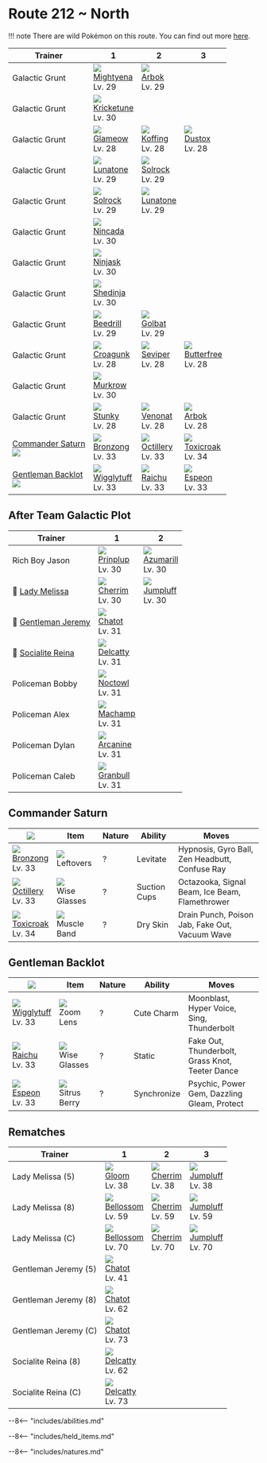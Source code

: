 # Route 212 ~ North

!!! note
    There are wild Pokémon on this route. You can find out more [here](../../wild_pokemon/route_212__north/).


Trainer                               | 1                                  | 2                                 | 3
---                                   | ---                                | ---                               | ---
Galactic Grunt                        | ![][262]<br>[Mightyena]<br>Lv. 29  | ![][024]<br>[Arbok]<br>Lv. 29     | &nbsp;
Galactic Grunt                        | ![][402]<br>[Kricketune]<br>Lv. 30 | &nbsp;                            | &nbsp;
Galactic Grunt                        | ![][431]<br>[Glameow]<br>Lv. 28    | ![][109]<br>[Koffing]<br>Lv. 28   | ![][269]<br>[Dustox]<br>Lv. 28
Galactic Grunt                        | ![][337]<br>[Lunatone]<br>Lv. 29   | ![][338]<br>[Solrock]<br>Lv. 29   | &nbsp;
Galactic Grunt                        | ![][338]<br>[Solrock]<br>Lv. 29    | ![][337]<br>[Lunatone]<br>Lv. 29  | &nbsp;
Galactic Grunt                        | ![][290]<br>[Nincada]<br>Lv. 30    | &nbsp;                            | &nbsp;
Galactic Grunt                        | ![][291]<br>[Ninjask]<br>Lv. 30    | &nbsp;                            | &nbsp;
Galactic Grunt                        | ![][292]<br>[Shedinja]<br>Lv. 30   | &nbsp;                            | &nbsp;
Galactic Grunt                        | ![][015]<br>[Beedrill]<br>Lv. 29   | ![][042]<br>[Golbat]<br>Lv. 29    | &nbsp;
Galactic Grunt                        | ![][453]<br>[Croagunk]<br>Lv. 28   | ![][336]<br>[Seviper]<br>Lv. 28   | ![][012]<br>[Butterfree]<br>Lv. 28
Galactic Grunt                        | ![][198]<br>[Murkrow]<br>Lv. 30    | &nbsp;                            | &nbsp;
Galactic Grunt                        | ![][434]<br>[Stunky]<br>Lv. 28     | ![][048]<br>[Venonat]<br>Lv. 28   | ![][024]<br>[Arbok]<br>Lv. 28
[Commander Saturn]<br>![][saturn]     | ![][437]<br>[Bronzong]<br>Lv. 33   | ![][224]<br>[Octillery]<br>Lv. 33 | ![][454]<br>[Toxicroak]<br>Lv. 34
[Gentleman Backlot]<br>![][gentleman] | ![][040]<br>[Wigglytuff]<br>Lv. 33 | ![][026]<br>[Raichu]<br>Lv. 33    | ![][196]<br>[Espeon]<br>Lv. 33

## After Team Galactic Plot

Trainer                                 | 1                                | 2
---                                     | ---                              | ---
Rich Boy Jason                          | ![][394]<br>[Prinplup]<br>Lv. 30 | ![][184]<br>[Azumarill]<br>Lv. 30
:repeat: [Lady Melissa](#rematches)     | ![][421]<br>[Cherrim]<br>Lv. 30  | ![][189]<br>[Jumpluff]<br>Lv. 30
:repeat: [Gentleman Jeremy](#rematches) | ![][441]<br>[Chatot]<br>Lv. 31   | &nbsp;
:repeat: [Socialite Reina](#rematches)  | ![][301]<br>[Delcatty]<br>Lv. 31 | &nbsp;
Policeman Bobby                         | ![][164]<br>[Noctowl]<br>Lv. 31  | &nbsp;
Policeman Alex                          | ![][068]<br>[Machamp]<br>Lv. 31  | &nbsp;
Policeman Dylan                         | ![][059]<br>[Arcanine]<br>Lv. 31 | &nbsp;
Policeman Caleb                         | ![][210]<br>[Granbull]<br>Lv. 31 | &nbsp;

## Commander Saturn

![][saturn]                       | Item                              | Nature | Ability      | Moves
---                               | ---                               | ---    | ---          | ---
![][437]<br>[Bronzong]<br>Lv. 33  | ![][leftovers]<br>Leftovers       | ?      | Levitate     | Hypnosis, Gyro Ball, Zen Headbutt, Confuse Ray
![][224]<br>[Octillery]<br>Lv. 33 | ![][wise-glasses]<br>Wise Glasses | ?      | Suction Cups | Octazooka, Signal Beam, Ice Beam, Flamethrower
![][454]<br>[Toxicroak]<br>Lv. 34 | ![][muscle-band]<br>Muscle Band   | ?      | Dry Skin     | Drain Punch, Poison Jab, Fake Out, Vacuum Wave

## Gentleman Backlot

![][gentleman]                     | Item                              | Nature | Ability     | Moves
---                                | ---                               | ---    | ---         | ---
![][040]<br>[Wigglytuff]<br>Lv. 33 | ![][zoom-lens]<br>Zoom Lens       | ?      | Cute Charm  | Moonblast, Hyper Voice, Sing, Thunderbolt
![][026]<br>[Raichu]<br>Lv. 33     | ![][wise-glasses]<br>Wise Glasses | ?      | Static      | Fake Out, Thunderbolt, Grass Knot, Teeter Dance
![][196]<br>[Espeon]<br>Lv. 33     | ![][sitrus-berry]<br>Sitrus Berry | ?      | Synchronize | Psychic, Power Gem, Dazzling Gleam, Protect

## Rematches

Trainer              | 1                                 | 2                               | 3
---                  | ---                               | ---                             | ---
Lady Melissa (5)     | ![][044]<br>[Gloom]<br>Lv. 38     | ![][421]<br>[Cherrim]<br>Lv. 38 | ![][189]<br>[Jumpluff]<br>Lv. 38
Lady Melissa (8)     | ![][182]<br>[Bellossom]<br>Lv. 59 | ![][421]<br>[Cherrim]<br>Lv. 59 | ![][189]<br>[Jumpluff]<br>Lv. 59
Lady Melissa (C)     | ![][182]<br>[Bellossom]<br>Lv. 70 | ![][421]<br>[Cherrim]<br>Lv. 70 | ![][189]<br>[Jumpluff]<br>Lv. 70
Gentleman Jeremy (5) | ![][441]<br>[Chatot]<br>Lv. 41    | &nbsp;                          | &nbsp;
Gentleman Jeremy (8) | ![][441]<br>[Chatot]<br>Lv. 62    | &nbsp;                          | &nbsp;
Gentleman Jeremy (C) | ![][441]<br>[Chatot]<br>Lv. 73    | &nbsp;                          | &nbsp;
Socialite Reina (8)  | ![][301]<br>[Delcatty]<br>Lv. 62  | &nbsp;                          | &nbsp;
Socialite Reina (C)  | ![][301]<br>[Delcatty]<br>Lv. 73  | &nbsp;                          | &nbsp;


--8<-- "includes/abilities.md"

--8<-- "includes/held_items.md"

--8<-- "includes/natures.md"

[Commander Saturn]: #commander-saturn
[Gentleman Backlot]: #gentleman-backlot
[Butterfree]: ../../pokemon_changes/012/
[Beedrill]: ../../pokemon_changes/015/
[Arbok]: ../../pokemon_changes/024/
[Raichu]: ../../pokemon_changes/026/
[Wigglytuff]: ../../pokemon_changes/040/
[Golbat]: ../../pokemon_changes/042/
[Gloom]: ../../pokemon_changes/044/
[Venonat]: ../../pokemon_changes/048/
[Arcanine]: ../../pokemon_changes/059/
[Machamp]: ../../pokemon_changes/068/
[Koffing]: ../../pokemon_changes/109/
[Noctowl]: ../../pokemon_changes/164/
[Bellossom]: ../../pokemon_changes/182/
[Azumarill]: ../../pokemon_changes/184/
[Jumpluff]: ../../pokemon_changes/189/
[Espeon]: ../../pokemon_changes/196/
[Murkrow]: ../../pokemon_changes/198/
[Granbull]: ../../pokemon_changes/210/
[Octillery]: ../../pokemon_changes/224/
[Mightyena]: ../../pokemon_changes/262/
[Dustox]: ../../pokemon_changes/269/
[Nincada]: ../../pokemon_changes/290/
[Ninjask]: ../../pokemon_changes/291/
[Shedinja]: ../../pokemon_changes/292/
[Delcatty]: ../../pokemon_changes/301/
[Seviper]: ../../pokemon_changes/336/
[Lunatone]: ../../pokemon_changes/337/
[Solrock]: ../../pokemon_changes/338/
[Prinplup]: ../../pokemon_changes/394/
[Kricketune]: ../../pokemon_changes/402/
[Cherrim]: ../../pokemon_changes/421/
[Glameow]: ../../pokemon_changes/431/
[Stunky]: ../../pokemon_changes/434/
[Bronzong]: ../../pokemon_changes/437/
[Chatot]: ../../pokemon_changes/441/
[Croagunk]: ../../pokemon_changes/453/
[Toxicroak]: ../../pokemon_changes/454/
[leftovers]: ../img/items/leftovers.png
[muscle-band]: ../img/items/muscle-band.png
[sitrus-berry]: ../img/items/sitrus-berry.png
[wise-glasses]: ../img/items/wise-glasses.png
[zoom-lens]: ../img/items/zoom-lens.png
[012]: ../img/pokemon/012.png
[015]: ../img/pokemon/015.png
[024]: ../img/pokemon/024.png
[026]: ../img/pokemon/026.png
[040]: ../img/pokemon/040.png
[042]: ../img/pokemon/042.png
[044]: ../img/pokemon/044.png
[048]: ../img/pokemon/048.png
[059]: ../img/pokemon/059.png
[068]: ../img/pokemon/068.png
[109]: ../img/pokemon/109.png
[164]: ../img/pokemon/164.png
[182]: ../img/pokemon/182.png
[184]: ../img/pokemon/184.png
[189]: ../img/pokemon/189.png
[196]: ../img/pokemon/196.png
[198]: ../img/pokemon/198.png
[210]: ../img/pokemon/210.png
[224]: ../img/pokemon/224.png
[262]: ../img/pokemon/262.png
[269]: ../img/pokemon/269.png
[290]: ../img/pokemon/290.png
[291]: ../img/pokemon/291.png
[292]: ../img/pokemon/292.png
[301]: ../img/pokemon/301.png
[336]: ../img/pokemon/336.png
[337]: ../img/pokemon/337.png
[338]: ../img/pokemon/338.png
[394]: ../img/pokemon/394.png
[402]: ../img/pokemon/402.png
[421]: ../img/pokemon/421.png
[431]: ../img/pokemon/431.png
[434]: ../img/pokemon/434.png
[437]: ../img/pokemon/437.png
[441]: ../img/pokemon/441.png
[453]: ../img/pokemon/453.png
[454]: ../img/pokemon/454.png
[saturn]: ../img/trainer/saturn.png
[gentleman]: ../img/trainer/gentleman.png
